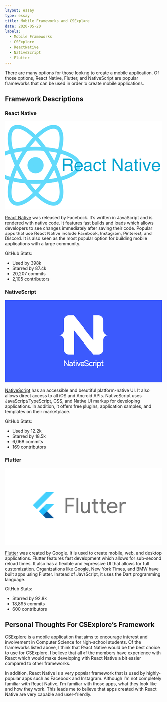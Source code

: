 ```yaml
---
layout: essay
type: essay
title: Mobile Frameworks and CSExplore
date: 2020-05-20
labels:
  - Mobile Frameworks
  - CSExplore
  - ReactNative
  - NativeScript
  - Flutter
---
```


There are many options for those looking to create a mobile application. Of those options, React Native, Flutter, and NativeScript are popular frameworks that can be used in order to create mobile applications. 

## Framework Descriptions

### React Native

<img class="ui medium rounded image" src="../images/ReactNative.png">

[React Native](https://reactnative.dev/) was released by Facebook. It’s written in JavaScript and is rendered with native code. It features fast builds and loads which allows developers to see changes immediately after saving their code. Popular apps that use React Native include Facebook, Instagram, Pinterest, and Discord. It is also seen as the most popular option for building mobile applications with a large community.

GitHub Stats:
* Used by 398k
* Starred by 87.4k
* 20,207 commits
* 2,105 contributors

### NativeScript

<img class="ui medium rounded image" src="../images/nativescript.png">

[NativeScript](https://www.nativescript.org/) has an accessible and beautiful platform-native UI. It also allows direct access to all iOS and Android APIs. NativeScript uses JavaScript/TypeScript, CSS, and Native UI markup for developing applications. In addition, it offers free plugins, application samples, and templates on their marketplace. 

GitHub Stats:
* Used by 12.2k
* Starred by 18.5k
* 6,068 commits
* 169 contributors

### Flutter

<img class="ui medium rounded image" src="../images/flutter-logo-sharing.png">

[Flutter](https://flutter.dev/) was created by Google. It is used to create mobile, web, and desktop applications. Flutter features fast development which allows for sub-second reload times. It also has a flexible and expressive UI that allows for full customization. Organizations like Google, New York Times, and BMW have built apps using Flutter. Instead of JavaScript, it uses the Dart programming language.

GitHub Stats:
* Starred by 92.8k
* 18,895 commits
* 600 contributors

## Personal Thoughts For CSExplore’s Framework

[CSExplore](https://radgrad.github.io/docs/csexplore/goals) is a mobile application that aims to encourage interest and involvement in Computer Science for high-school students. Of the frameworks listed above, I think that React Native would be the best choice to use for CSExplore. I believe that all of the members have experience with React which would make developing with React Native a bit easier compared to other frameworks. 

In addition, React Native is a very popular framework that is used by highly-popular apps such as Facebook and Instagram. Although I’m not completely familiar with React Native, I’m familiar with those apps, what they look like and how they work. This leads me to believe that apps created with React Native are very capable and user-friendly.
